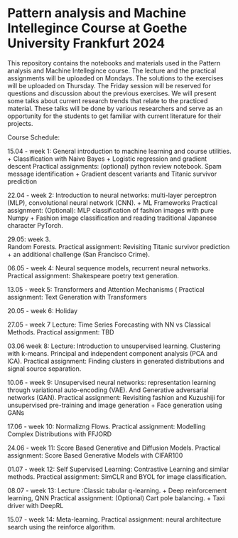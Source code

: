 # Pattern analysis and Machine Intellegince Course at Goethe University Frankfurt 2024


This repository contains the notebooks and materials used in the Pattern analysis and Machine Intellegince course. The lecture and the practical assignments will be uploaded on Mondays. The solutions to the exercises will be uploaded on Thursday. The Friday session will be reserved for questions and discussion about the previous exercises. We will present some talks about current research trends that relate to the practiced material. These talks will be done by various researchers and serve as an opportunity for the students to get familiar with current literature for their projects. 


Course Schedule:

15.04 - week 1: 
General introduction to machine learning and course utilities.  + Classification with Naive Bayes + Logistic regression and gradient descent
Practical assignments: (optional) python review notebook. Spam message identification  + Gradient descent variants and Titanic survivor prediction

22.04 - week 2: 
Introduction to neural networks: multi-layer perceptron (MLP), convolutional neural network (CNN).  + ML Frameworks
Practical assignment: (Optional): MLP classification of fashion images with pure Numpy +  Fashion image classification and reading traditional Japanese character PyTorch.

29.05: week 3.  
Random Forests. 
Practical assignment: Revisiting Titanic survivor prediction + an additional challenge (San Francisco Crime).

06.05 - week 4:
Neural sequence models, recurrent neural networks. 
Practical assignment: Shakespeare poetry text generation.


13.05 - week 5: 
Transformers and Attention Mechanisms (
Practical assignment: Text Generation with Transformers


20.05 - week 6: Holiday

27.05 - week 7
Lecture: Time Series Forecasting with NN vs Classical Methods. 
Practical assignment: TBD


03.06  week 8: 
Lecture: Introduction to unsupervised learning. Clustering with k-means. Principal and independent component analysis (PCA and ICA). 
Practical assignment: Finding clusters in generated distributions and signal source separation.


10.06 - week 9: 
Unsupervised neural networks: representation learning through variational auto-encoding (VAE). And Generative adversarial networks (GAN). 
Practical assignment: Revisiting fashion and Kuzushiji for unsupervised pre-training and image generation + Face generation using GANs


17.06 - week 10: 
Normalizng Flows.
Practical assignment: Modelling Complex Distributions with FFJORD

24.06 - week 11: 
Score Based Generative and Diffusion Models. Practical assignment: Score Based Generative Models with CIFAR100


01.07 - week 12: 
Self Supervised Learning: Contrastive Learning and similar methods. 
Practical assignment:  SimCLR and BYOL for image classification. 

08.07 - week 13: 
Lecture :Classic tabular q-learning. +  Deep reinforcement learning, QNN
Practical assignment: (Optional) Cart pole balancing.  + Taxi driver with DeepRL

15.07 - week 14: 
Meta-learning. 
Practical assignment: neural architecture search using the reinforce algorithm. 



